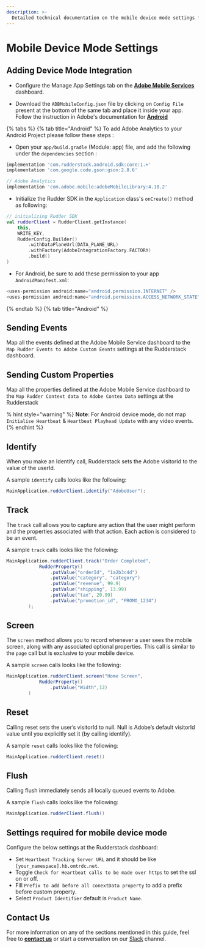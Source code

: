 ```yaml
---
description: >-
  Detailed technical documentation on the mobile device mode settings for Adobe Analytics destination.
---
```


# Mobile Device Mode Settings

## Adding Device Mode Integration

* Configure the Manage App Settings tab on the [**Adobe Mobile Services**](https://mobilemarketing.adobe.com/) dashboard.

* Download the `ADBMobileConfig.json` file by clicking on `Config File` present at the bottom of the same tab and place it inside your app. Follow the instruction in Adobe's documentation for [**Android**](https://experienceleague.adobe.com/docs/mobile-services/android/getting-started-android/dev-qs.html?lang=en)

{% tabs %}
{% tab title="Android" %}
To add Adobe Analytics to your Android Project please follow these steps :

* Open your `app/build.gradle` \(Module: app\) file, and add the following under the `dependencies` section :

```groovy
implementation 'com.rudderstack.android.sdk:core:1.+'
implementation 'com.google.code.gson:gson:2.8.6'

// Adobe Analytics
implementation 'com.adobe.mobile:adobeMobileLibrary:4.18.2'
```

* Initialize the Rudder SDK in the `Application` class's  `onCreate()` method as following:

```kotlin
// initializing Rudder SDK
val rudderClient = RudderClient.getInstance(
    this,
    WRITE_KEY,
    RudderConfig.Builder()
        .withDataPlaneUrl(DATA_PLANE_URL)
        .withFactory(AdobeIntegrationFactory.FACTORY)
        .build()
)
```

* For Android, be sure to add these permission to your app `AndroidManifest.xml`:

```groovy
<uses-permission android:name="android.permission.INTERNET" />
<uses-permission android:name="android.permission.ACCESS_NETWORK_STATE" />
```

{% endtab %}
{% tab title="Android" %}


## Sending Events

Map all the events defined at the Adobe Mobile Service dashboard to the `Map Rudder Events to Adobe Custom Eevnts` settings at the Rudderstack dashboard.

## Sending Custom Properties

Map all the properties defined at the Adobe Mobile Service dashboard to the `Map Rudder Context data to Adobe Contex Data` settings at the Rudderstack

% hint style="warning" %}
**Note**: For Android device mode, do not map `Initialise Heartbeat` & `Heartbeat Playhead Update` with any video events.
{% endhint %}

## Identify

When you make an Identify call, Rudderstack sets the Adobe visitorId to the value of the userId. 

A sample `identify` calls looks like the following:

```java
MainApplication.rudderClient.identify("AdobeUser");
```

## Track

The `track` call allows you to capture any action that the user might perform and the properties associated with that action. Each action is considered to be an event.

A sample `track` calls looks like the following:

```java
MainApplication.rudderClient.track("Order Completed",
            RudderProperty()
                .putValue("orderId", "1a2b3c4d")
                .putValue("category", "category")
                .putValue("revenue", 99.9)
                .putValue("shipping", 13.99)
                .putValue("tax", 20.99)
                .putValue("promotion_id", "PROMO_1234")
        );
```

## Screen

The `screen` method allows you to record whenever a user sees the mobile screen, along with any associated optional properties. This call is similar to the `page` call but is exclusive to your mobile device.

A sample `screen` calls looks like the following:

```java
MainApplication.rudderClient.screen("Home Screen",
            RudderProperty()
                .putValue("Width",12)
        )
```

## Reset

Calling reset sets the user’s visitorId to null. Null is Adobe’s default visitorId value until you explicitly set it (by calling identify).

A sample `reset` calls looks like the following:

```java
MainApplication.rudderClient.reset()
```

## Flush

Calling flush immediately sends all locally queued events to Adobe.

A sample `flush` calls looks like the following:

```java
MainApplication.rudderClient.flush()
```

## Settings required for mobile device mode

Configure the below settings at the Rudderstack dashboard:

* Set `Heartbeat Tracking Server URL` and it should be like `[your_namespace].hb.omtrdc.net`.
* Toggle `Check for Heartbeat calls to be made over https` to set the ssl on or off.
* Fill `Prefix to add before all conextData property` to add a prefix before custom property.
* Select `Product Identifier` default is `Product Name`.

## Contact Us

For more information on any of the sections mentioned in this guide, feel free to [**contact us**](mailto:%20docs@rudderstack.com) or start a conversation on our [Slack](https://resources.rudderstack.com/join-rudderstack-slack) channel.
